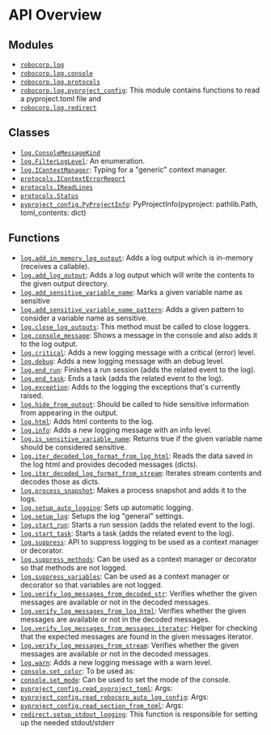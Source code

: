 <!-- markdownlint-disable -->

# API Overview

## Modules

- [`robocorp.log`](./robocorp.log.md#module-robocorplog)
- [`robocorp.log.console`](./robocorp.log.console.md#module-robocorplogconsole)
- [`robocorp.log.protocols`](./robocorp.log.protocols.md#module-robocorplogprotocols)
- [`robocorp.log.pyproject_config`](./robocorp.log.pyproject_config.md#module-robocorplogpyproject_config): This module contains functions to read a pyproject.toml file and 
- [`robocorp.log.redirect`](./robocorp.log.redirect.md#module-robocorplogredirect)

## Classes

- [`log.ConsoleMessageKind`](./robocorp.log.md#class-consolemessagekind)
- [`log.FilterLogLevel`](./robocorp.log.md#class-filterloglevel): An enumeration.
- [`log.IContextManager`](./robocorp.log.md#class-icontextmanager): Typing for a "generic" context manager.
- [`protocols.IContextErrorReport`](./robocorp.log.protocols.md#class-icontexterrorreport)
- [`protocols.IReadLines`](./robocorp.log.protocols.md#class-ireadlines)
- [`protocols.Status`](./robocorp.log.protocols.md#class-status)
- [`pyproject_config.PyProjectInfo`](./robocorp.log.pyproject_config.md#class-pyprojectinfo): PyProjectInfo(pyproject: pathlib.Path, toml_contents: dict)

## Functions

- [`log.add_in_memory_log_output`](./robocorp.log.md#function-add_in_memory_log_output): Adds a log output which is in-memory (receives a callable).
- [`log.add_log_output`](./robocorp.log.md#function-add_log_output): Adds a log output which will write the contents to the given output directory.
- [`log.add_sensitive_variable_name`](./robocorp.log.md#function-add_sensitive_variable_name): Marks a given variable name as sensitive
- [`log.add_sensitive_variable_name_pattern`](./robocorp.log.md#function-add_sensitive_variable_name_pattern): Adds a given pattern to consider a variable name as sensitive.
- [`log.close_log_outputs`](./robocorp.log.md#function-close_log_outputs): This method must be called to close loggers.
- [`log.console_message`](./robocorp.log.md#function-console_message):     Shows a message in the console and also adds it to the log output.
- [`log.critical`](./robocorp.log.md#function-critical): Adds a new logging message with a critical (error) level.
- [`log.debug`](./robocorp.log.md#function-debug): Adds a new logging message with an debug level.
- [`log.end_run`](./robocorp.log.md#function-end_run): Finishes a run session (adds the related event to the log).
- [`log.end_task`](./robocorp.log.md#function-end_task): Ends a task (adds the related event to the log).
- [`log.exception`](./robocorp.log.md#function-exception): Adds to the logging the exceptions that's currently raised.
- [`log.hide_from_output`](./robocorp.log.md#function-hide_from_output): Should be called to hide sensitive information from appearing in the output.
- [`log.html`](./robocorp.log.md#function-html): Adds html contents to the log.
- [`log.info`](./robocorp.log.md#function-info): Adds a new logging message with an info level.
- [`log.is_sensitive_variable_name`](./robocorp.log.md#function-is_sensitive_variable_name): Returns true if the given variable name should be considered sensitive.
- [`log.iter_decoded_log_format_from_log_html`](./robocorp.log.md#function-iter_decoded_log_format_from_log_html): Reads the data saved in the log html and provides decoded messages (dicts).
- [`log.iter_decoded_log_format_from_stream`](./robocorp.log.md#function-iter_decoded_log_format_from_stream): Iterates stream contents and decodes those as dicts.
- [`log.process_snapshot`](./robocorp.log.md#function-process_snapshot): Makes a process snapshot and adds it to the logs.
- [`log.setup_auto_logging`](./robocorp.log.md#function-setup_auto_logging): Sets up automatic logging.
- [`log.setup_log`](./robocorp.log.md#function-setup_log): Setups the log "general" settings.
- [`log.start_run`](./robocorp.log.md#function-start_run): Starts a run session (adds the related event to the log).
- [`log.start_task`](./robocorp.log.md#function-start_task): Starts a task (adds the related event to the log).
- [`log.suppress`](./robocorp.log.md#function-suppress): API to suppress logging to be used as a context manager or decorator.
- [`log.suppress_methods`](./robocorp.log.md#function-suppress_methods): Can be used as a context manager or decorator so that methods are not logged.
- [`log.suppress_variables`](./robocorp.log.md#function-suppress_variables): Can be used as a context manager or decorator so that variables are not logged.
- [`log.verify_log_messages_from_decoded_str`](./robocorp.log.md#function-verify_log_messages_from_decoded_str): Verifies whether the given messages are available or not in the decoded messages.
- [`log.verify_log_messages_from_log_html`](./robocorp.log.md#function-verify_log_messages_from_log_html): Verifies whether the given messages are available or not in the decoded messages.
- [`log.verify_log_messages_from_messages_iterator`](./robocorp.log.md#function-verify_log_messages_from_messages_iterator): Helper for checking that the expected messages are found in the given messages iterator.
- [`log.verify_log_messages_from_stream`](./robocorp.log.md#function-verify_log_messages_from_stream): Verifies whether the given messages are available or not in the decoded messages.
- [`log.warn`](./robocorp.log.md#function-warn): Adds a new logging message with a warn level.
- [`console.set_color`](./robocorp.log.console.md#function-set_color): To be used as:
- [`console.set_mode`](./robocorp.log.console.md#function-set_mode): Can be used to set the mode of the console.
- [`pyproject_config.read_pyproject_toml`](./robocorp.log.pyproject_config.md#function-read_pyproject_toml): Args:
- [`pyproject_config.read_robocorp_auto_log_config`](./robocorp.log.pyproject_config.md#function-read_robocorp_auto_log_config): Args:
- [`pyproject_config.read_section_from_toml`](./robocorp.log.pyproject_config.md#function-read_section_from_toml): Args:
- [`redirect.setup_stdout_logging`](./robocorp.log.redirect.md#function-setup_stdout_logging): This function is responsible for setting up the needed stdout/stderr

